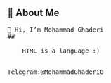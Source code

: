 
## 🔱 About Me
<pre>
👋 Hi, I’m Mohammad Ghaderi
## <div
    role = "developer"        
    class = "beginner"
    learing = "React">
    HTML is a language :)
 </div>
Telegram:@MohammadGhaderi0


